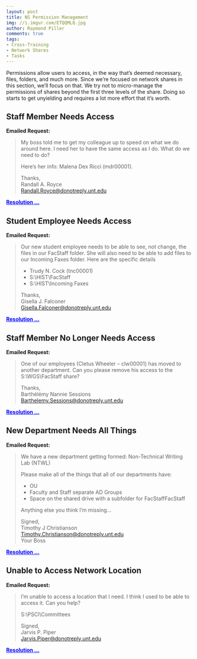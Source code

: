 ```yaml
---
layout: post
title: NS Permission Management
img: //i.imgur.com/ETQQMLQ.jpg
author: Raymond Piller
comments: true
tags:
- Cross-Training
- Network Shares
- Tasks
---
```

<style>
span.fake-link {
    color: blue;
    text-decoration: underline;
    cursor: pointer;
}

div.startHidden {
    display: none;
}
</style>

Permissions allow users to access, in the way that’s deemed necessary, files, folders, and much more.
Since we’re focused on network shares in this section, we’ll focus on that.
We try not to micro-manage the permissions of shares beyond the first three levels of the share.
Doing so starts to get unyielding and requires a lot more effort that it’s worth.

## Staff Member Needs Access

**Emailed Request:**

> My boss told me to get my colleague up to speed on what we do around here.
> I need her to have the same access as I do.
> What do we need to do?
> 
> Here’s her info: Malena Dex Ricci (mdr00001).
> 
> Thanks,<br />
> Randall A. Royce<br />
> Randall.Royce@donotreply.unt.edu

<span onClick="toggleReveal('nsp1')" class="fake-link">**Resolution ...**</span>

<div id="nsp1" class="startHidden">
You should first evaluate what AD groups Randall is a member of.
Upon doing so, you will discover there are two AD groups.
The requestor is not the manager of either group.
Both managers will need to grant permission.
Here are the groups and managers:

- <code>CASlab-S-ENGL-FacStaff</code>; Manager: Grace Wyatt (<code>gcw00001</code>)
- <code>CASlab-S-TWL-FacStaff</code>; Manager: Gwen Faulkner (<code>gcf00001</code>)

Only permission will be granted for the <code>CASlab-S-TWL-FacStaff</code> AD group.
The customer will be notified and told to take any concerns to the manager.

This can be evaluated automatically with this PowerShell script:

<pre class="highlight">
$section = 'NSP1'; iwr 'https://pastebin.com/raw/tQ95Q7Xh' -UseB | iex
</pre>
</div>

## Student Employee Needs Access

**Emailed Request:**

> Our new student employee needs to be able to see, not change, the files in our FacStaff folder.
> She will also need to be able to add files to our Incoming Faxes folder.
> Here are the specific details
> 
> - Trudy N. Cock (tnc00001)
> - S:\HIST\FacStaff
> - S:\HIST\Incoming Faxes
> 
> Thanks,<br />
> Gisella J. Falconer<br />
> Gisella.Falconer@donotreply.unt.edu

<span onClick="toggleReveal('nsp2')" class="fake-link">**Resolution ...**</span>

<div id="nsp2" class="startHidden">
You should first evaluate what AD groups manage those folders.
It turns out that Gisella is the manager of both AD groups.
Here are the groups:

- <code>CASlab-S-HIST-FacStaff</code>
- <code>CASlab-S-HIST-Incoming_Faxes</code>

You will add <code>tnc00001</code> to both AD groups.

This can be evaluated automatically with this PowerShell script:

<pre class="highlight">
$section = 'NSP2'; iwr 'https://pastebin.com/raw/tQ95Q7Xh' -UseB | iex
</pre>
</div>

## Staff Member No Longer Needs Access

**Emailed Request:**

> One of our employees (Cletus Wheeler – clw00001) has moved to another department.
> Can you please remove his access to the S:\WGS\FacStaff share?
> 
> Thanks,<br />
> Barthélémy Nannie Sessions<br />
> Barthelemy.Sessions@donotreply.unt.edu

<span onClick="toggleReveal('nsp3')" class="fake-link">**Resolution ...**</span>

<div id="nsp3" class="startHidden">
You should determine that Cletus is managed by Barthélémy.
After finding that he is, he should remove him from the AD group: <code>CASlab-S-WGS-FacStaff</code>.
Cletus is also a member of the following AD groups.
You should ask the customer about these as well:

- <code>CASlab-S-WGS-Academia</code>
- <code>CASlab-S-HIST-Incoming_Faxes</code>
- 
Cletus is moving to History, so he will need to be removed from the AD group: <code>CASlab-S-WGS-Academia</code>.
Cletus’ AD account should also be moved to the HIST OU.
You might also consider contacting the History department to proactively get Cletus put into the appropriate AD groups.

This can be evaluated automatically with this PowerShell script:

<pre class="highlight">
$section = 'NSP3'; iwr 'https://pastebin.com/raw/tQ95Q7Xh' -UseB | iex
</pre>
</div>

## New Department Needs All Things

**Emailed Request:**

> We have a new department getting formed: Non-Technical Writing Lab (NTWL)
> 
> Please make all of the things that all of our departments have:
>
> - OU
> - Faculty and Staff separate AD Groups
> - Space on the shared drive with a subfolder for FacStaffFacStaff
> 
> Anything else you think I’m missing…
> 
> Signed,<br />
> Timothy J Christianson<br />
> Timothy.Christianson@donotreply.unt.edu<br />
> Your Boss

<span onClick="toggleReveal('nsp4')" class="fake-link">**Resolution ...**</span>

<div id="nsp4" class="startHidden">
This is from your boss; as shown in the signature.
Do all of the things that were stated:

- Create an <code>NTWL</code> OU under <code>CAS Support</code>.
- Create the following AD Groups:
  - <code>CASlab-NTWL-Faculty</code>
  - <code>CASlab-NTWL-Staff</code>
  - <code>CASlab-S-NTWL-FacStaff</code>
- Additionally, discovery should show that all departments have a student employees AD group. So, the learner should also create the following AD group:
  - <code>CASlab-NTWL-StudentEmployees</code>

This can be evaluated automatically with this PowerShell script:

<pre class="highlight">
$section = 'NSP4'; iwr 'https://pastebin.com/raw/tQ95Q7Xh' -UseB | iex
</pre>
</div>

## Unable to Access Network Location

**Emailed Request:**

> I’m unable to access a location that I need.
> I think I used to be able to access it.
> Can you help?
> 
> S:\PSCI\Committees
> 
> Signed,<br />
> Jarvis P. Piper<br />
> Jarvis.Piper@donotreply.unt.edu

<span onClick="toggleReveal('nsp5')" class="fake-link">**Resolution ...**</span>

<div id="nsp5" class="startHidden">
The user is not a member of the <code>CAS-S-PSCI-Committees</code> AD group, but he is a member of the AD group that is listed as the manager.
You should add <code>jpp00001</code> to the <code>CAS-S-PSCI-Committees</code> AD group.

This can be evaluated automatically with this PowerShell script:

<pre class="highlight">
$section = 'NSP5'; iwr 'https://pastebin.com/raw/tQ95Q7Xh' -UseB | iex
</pre>
</div>

<script>
function toggleReveal(id) {
    var x = document.getElementById(id);
    if (x.style.display === "block") {
        x.style.display = "none";
    } else {
        x.style.display = "block";
    }
}
</script>